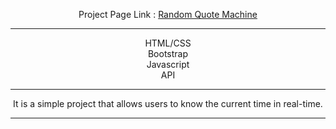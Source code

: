 <div align="center">

Project Page Link : <a href="https://daydreamygithubhost.github.io/ShowTokyoTemperature/">Random Quote Machine</a>
<hr>
HTML/CSS<br>
Bootstrap<br>
Javascript<br>
API<br>
<hr>
It is a simple project that allows users to know the current time in real-time.
<hr>

</div>
